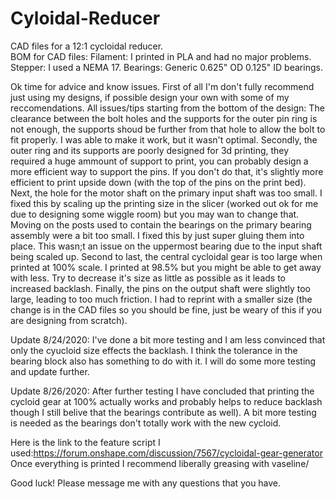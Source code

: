 # Cyloidal-Reducer

CAD files for a 12:1 cycloidal reducer.           
BOM for CAD files:
Filament: I printed in PLA and had no major problems.
Stepper: I used a NEMA 17.
Bearings: Generic 0.625" OD 0.125" ID bearings.

Ok time for advice and know issues. First of all I'm don't fully recommend just using my designs, if possible design your own with some of my reccomendations.
All issues/tips starting from the bottom of the design:
The clearance between the bolt holes and the supports for the outer pin ring is not enough, the supports shoud be further from that hole to allow the bolt to fit properly. I was able to make it work, but it wasn't optimal.
Secondly, the outer ring and its supports are poorly designed for 3d printing, they required a huge ammount of support to print, you can probably design a more efficient way to support the pins. If you don't do that, it's slightly more efficient to print upside down (with the top of the pins on the print bed).
Next, the hole for the motor shaft on the primary input shaft was too small. I fixed this by scaling up the printing size in the slicer (worked out ok for me due to designing some wiggle room) but you may wan to change that.
Moving on the posts used to contain the bearings on the primary bearing assembly were a bit too small. I fixed this by just super gluing them into place. This wasn;t an issue on the uppermost bearing due to the input shaft being scaled up.
Second to last, the central cycloidal gear is too large when printed at 100% scale. I printed at 98.5% but you might be able to get away with less. Try to decrease it's size as little as possible as it leads to increased backlash.
Finally, the pins on the output shaft were slightly too large, leading to too much friction. I had to reprint with a smaller size (the change is in the CAD files so you should be fine, just be weary of this if you are designing from scratch).

Update 8/24/2020: I've done a bit more testing and I am less convinced that only the cyucloid size effects the backlash. I think the tolerance in the bearing block also has something to do with it. I will do some more testing and update further. 

Update 8/26/2020: After further testing I have concluded that printing the cycloid gear at 100% actually works and probably helps to reduce backlash though I still belive that the bearings contribute as well). A bit more testing is needed as the bearings don't totally work with the new cycloid. 

Here is the link to the feature script I used:https://forum.onshape.com/discussion/7567/cycloidal-gear-generator
Once everything is printed I recommend liberally greasing with vaseline/

Good luck! Please message me with any questions that you have. 
